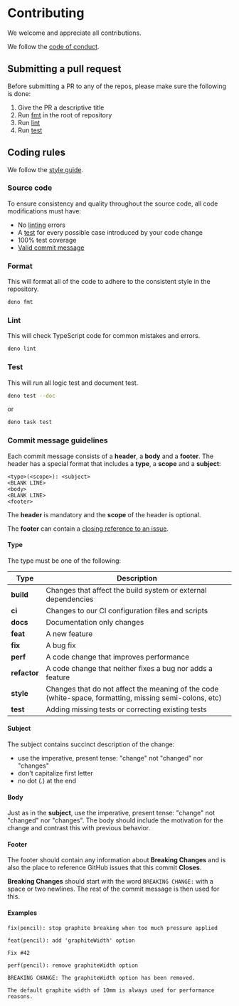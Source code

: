 # Contributing

We welcome and appreciate all contributions.

We follow the [code of conduct](./.github/CODE_OF_CONDUCT.md).

## Submitting a pull request

Before submitting a PR to any of the repos, please make sure the following is
done:

1. Give the PR a descriptive title
2. Run [fmt](#format) in the root of repository
3. Run [lint](#lint)
4. Run [test](#test)

## Coding rules

We follow the
[style guide](https://deno.com/manual/references/contributing/style_guide).

### Source code

To ensure consistency and quality throughout the source code, all code
modifications must have:

- No [linting](#lint) errors
- A [test](#test) for every possible case introduced by your code change
- 100% test coverage
- [Valid commit message](#commit-message-guidelines)

### Format

This will format all of the code to adhere to the consistent style in the
repository.

```bash
deno fmt
```

### Lint

This will check TypeScript code for common mistakes and errors.

```bash
deno lint
```

### Test

This will run all logic test and document test.

```bash
deno test --doc
```

or

```bash
deno task test
```

### Commit message guidelines

Each commit message consists of a **header**, a **body** and a **footer**. The
header has a special format that includes a **type**, a **scope** and a
**subject**:

```commit
<type>(<scope>): <subject>
<BLANK LINE>
<body>
<BLANK LINE>
<footer>
```

The **header** is mandatory and the **scope** of the header is optional.

The **footer** can contain a
[closing reference to an issue](https://help.github.com/articles/closing-issues-via-commit-messages).

#### Type

The type must be one of the following:

| Type         | Description                                                                                            |
| ------------ | ------------------------------------------------------------------------------------------------------ |
| **build**    | Changes that affect the build system or external dependencies                                          |
| **ci**       | Changes to our CI configuration files and scripts                                                      |
| **docs**     | Documentation only changes                                                                             |
| **feat**     | A new feature                                                                                          |
| **fix**      | A bug fix                                                                                              |
| **perf**     | A code change that improves performance                                                                |
| **refactor** | A code change that neither fixes a bug nor adds a feature                                              |
| **style**    | Changes that do not affect the meaning of the code (white-space, formatting, missing semi-colons, etc) |
| **test**     | Adding missing tests or correcting existing tests                                                      |

#### Subject

The subject contains succinct description of the change:

- use the imperative, present tense: "change" not "changed" nor "changes"
- don't capitalize first letter
- no dot (.) at the end

#### Body

Just as in the **subject**, use the imperative, present tense: "change" not
"changed" nor "changes". The body should include the motivation for the change
and contrast this with previous behavior.

#### Footer

The footer should contain any information about **Breaking Changes** and is also
the place to reference GitHub issues that this commit **Closes**.

**Breaking Changes** should start with the word `BREAKING CHANGE:` with a space
or two newlines. The rest of the commit message is then used for this.

#### Examples

```commit
fix(pencil): stop graphite breaking when too much pressure applied
```

```commit
feat(pencil): add 'graphiteWidth' option

Fix #42
```

```commit
perf(pencil): remove graphiteWidth option

BREAKING CHANGE: The graphiteWidth option has been removed.

The default graphite width of 10mm is always used for performance reasons.
```
